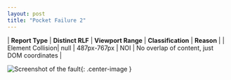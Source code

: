 ```yaml
---
layout: post
title: "Pocket Failure 2"
---
```

| **Report Type** | **Distinct RLF** | **Viewport Range** | **Classification** | **Reason** |
| Element Collision| null | 487px-767px | NOI | No overlap of content, just DOM coordinates | 

![Screenshot of the fault](../../../assets/images/Pocket/fault2/overlapWidth627.png){: .center-image }